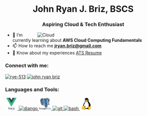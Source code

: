 <!--  ![MasterHead](https://images.alphacoders.com/121/1218911.jpg) -->

<h1 align="center">John Ryan J. Briz, BSCS</h1>
<h3 align="center">Aspiring Cloud & Tech Enthusiast</h3>

<img align="right" alt="Cloud" width="400" src="https://miro.medium.com/v2/resize:fit:750/format:webp/1*GZPK1y5ajxuQSfF7U4rv4g.gif">

<!-- Programming .gif
<img align="right" alt="Coding" width="400" src="https://media0.giphy.com/media/bGgsc5mWoryfgKBx1u/giphy.gif?cid=ecf05e47dobfa0wbv6e618uz5higcywhpynm817ka94cjm05&ep=v1_gifs_search&rid=giphy.gif&ct=g">
<img align="right" alt="Coding" width="400" src="https://gist.githubusercontent.com/vininjr/d29bb07bdadb41e4b0923bc8fa748b1a/raw/88f20c9d749d756be63f22b09f3c4ac570bc5101/programming.gif"> 
-->

- 🌱 I’m currently learning about **AWS Cloud Computing Fundamentals**
- 📫 How to reach me **jryan.briz@gmail.com**
- 📄 Know about my experiences [ATS Resume](https://heyzine.com/flip-book/707cb7fc48.html)

<h3 align="left">Connect with me:</h3>
<p align="left">
<a href="https://dev.to/rye-513" target="blank"><img align="center" src="https://raw.githubusercontent.com/rahuldkjain/github-profile-readme-generator/master/src/images/icons/Social/devto.svg" alt="rye-513" height="30" width="40" /></a>
<a href="https://linkedin.com/in/john-ryan-briz" target="blank"><img align="center" src="https://raw.githubusercontent.com/rahuldkjain/github-profile-readme-generator/master/src/images/icons/Social/linked-in-alt.svg" alt="john ryan briz" height="30" width="40" /></a>
</p>

<h3 align="left">Languages and Tools:</h3>
<p align="left"> <a href="https://vuejs.org/" target="_blank" rel="noreferrer"> <img src="https://raw.githubusercontent.com/devicons/devicon/master/icons/vuejs/vuejs-original-wordmark.svg" alt="vuejs" width="40" height="40"/> </a> <a href="https://www.djangoproject.com/" target="_blank" rel="noreferrer"> <img src="https://cdn.worldvectorlogo.com/logos/django.svg" alt="django" width="40" height="40"/> <a href="https://www.postgresql.org" target="_blank" rel="noreferrer"> <img src="https://raw.githubusercontent.com/devicons/devicon/master/icons/postgresql/postgresql-original-wordmark.svg" alt="postgresql" width="40" height="40"/> </a> </a> <a href="https://git-scm.com/" target="_blank" rel="noreferrer"> <img src="https://www.vectorlogo.zone/logos/git-scm/git-scm-icon.svg" alt="git" width="40" height="40"/> </a> <a href="https://www.gnu.org/software/bash/" target="_blank" rel="noreferrer"> <img src="https://www.vectorlogo.zone/logos/gnu_bash/gnu_bash-icon.svg" alt="bash" width="40" height="40"/> <a href="https://www.linux.org/" target="_blank" rel="noreferrer"> <img src="https://raw.githubusercontent.com/devicons/devicon/master/icons/linux/linux-original.svg" alt="linux" width="40" height="40"/> </a>    </p>
